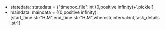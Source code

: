 * statedata: statedata = {"timebox_file":int (0,positive infinity)+'.pickle'}
* maindata: maindata = {(0,positive infinity):[start_time:str:"H:M",end_time:str:"H:M",when:str,interval:int,task_details:str]}
